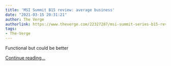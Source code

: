 ```yaml
---
title: 'MSI Summit B15 review: average business'
date: "2021-03-15 20:31:21"
author: The Verge
authorlink: https://www.theverge.com/22327287/msi-summit-series-b15-review-chassis-build-keyboard-speakers
tags:
- The-Verge
---
```

<p>Functional but could be better</p>
  <p>
    <a href="https://www.theverge.com/22327287/msi-summit-series-b15-review-chassis-build-keyboard-speakers">Continue reading&hellip;</a>
  </p>